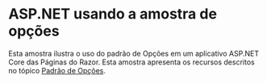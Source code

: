 # <a name="aspnet-using-options-sample"></a>ASP.NET usando a amostra de opções

Esta amostra ilustra o uso do padrão de Opções em um aplicativo ASP.NET Core das Páginas do Razor. Esta amostra apresenta os recursos descritos no tópico [Padrão de Opções](https://docs.microsoft.com/aspnet/core/fundamentals/configuration/options).
